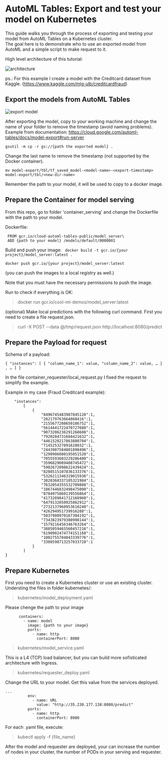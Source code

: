 # AutoML Tables: Export and test your model on Kubernetes

This guide walks you through the process of exporting and testing your model from AutoML Tables on a Kubernetes cluster.\
The goal here is to demonstrate who to use an exported model from AutoML and a simple script to make request to it.

High level architecture of this tutorial:

![architecture](https://drive.google.com/file/d/1JNzCZspd2OU0qjQmDuHZLZ1pPohvd9-0/view?usp=sharing&resourcekey=0-bB-4Vy04nf-9FynhlHkGGQ)

ps.: For this example I create a model with the Creditcard dataset from Kaggle. (https://www.kaggle.com/mlg-ulb/creditcardfraud)

## Export the models from AutoML Tables

![export model](https://drive.google.com/file/d/14fkpP26eBxR1coYoY2rKLpTdr7G4FNsk/view?usp=sharing&resourcekey=0-aUsh4Z952HFikNvExM-KeQ)

After exporting the model, copy to your working machine and change the name of your folder to remove the timestamp (avoid naming problems).\
Example from documentation:
https://cloud.google.com/automl-tables/docs/model-export#run-server

```gsutil -m cp -r gs://{path the exported model} .```
    
Change the last name to remove the timestamp (not supported by the Docker container).
    
```mv model-export/tbl/tf_saved_model-<model-name>-<export-timestamp> model-export/tbl/<new-dir-name>```

Remember the path to your model, it will be used to copy to a docker image.

## Prepare the Container for model serving

From this repo, go to folder 'container_serving' and change the Dockerfile with the path to your model.

Dockerfile:
```
 FROM gcr.io/cloud-automl-tables-public/model_server\
 ADD {path to your model} /models/default/0000001
```

Build and push your image:
``` docker build -t gcr.io/{your project}/model_server:latest .```

``` docker push gcr.io/{your project}/model_server:latest ```

(you can push the images to a local registry as well.)

Note that you must have the necessary permissions to push the image.

Run to check if everything is OK:
> docker run gcr.io/cool-ml-demos/model_server:latest
    
(optional) Make local predictions with the following curl command. First you need to create a file request.json.

> curl -X POST --data @/tmp/request.json http://localhost:8080/predict

## Prepare the Payload for request

Schema of a payload:
```
{ "instances": [ { "column_name_1": value, "column_name_2": value, … } , … ] }
```

In the file container_requester/local_request.py I fixed the request to simplify the example.

Example in my case (Fraud Creditcard example):
```{
    "instances": 
        [
            {
                "8496745483987845120":1,
                "282179763664060416":1,
                "2155677208650186752":1,
                "5614441722470727680":1,
                "9073206236291268608":1,
                "7920284731684421632":1,
                "4461520217863880704":1,
                "714525327891628032":1,
                "2443907584801898496":1,
                "1290986080195051520":1,
                "7055593603229286400":1,
                "3596829089408745472":1,
                "5902672098622439424":1,
                "8208515107836133376":1,
                "5326211346319015936":1,
                "3020368337105321984":1,
                "7632054355532709888":1,
                "1867446832498475008":1,
                "8784975860139556864":1,
                "4173289841712168960":1,
                "6479132850925862912":1,
                "2732137960953610240":1,
                "426294951739916288":1,
                "5037980970167304192":1,
                "7343823979380998144":1,
                "1579216456346763264":1,
                "3885059465560457216":1,
                "6190902474774151168":1,
                "1002755704043339776":1,
                "3308598713257033728":1
            }
        ]
}
```

## Prepare Kubernetes

First you need to create a Kubernetes cluster or use an existing cluster.\
Understing the files in folder kubernetes/:

> kubernetes/model_deployment.yaml

Please chenge the path to your image
```
      containers:
        - name: model
          image: {path to your image}
          ports:
            - name: http
              containerPort: 8080
```

> kubernetes/model_service.yaml

This is a L4 (TCP) load balancer, but you can build more sofisticated architecture with Ingress.

> kubernetes/requester_deploy.yaml

Change the URL to your model.
Get this value from the services deployed.
```
...
          env:
            - name: URL
              value: "http://35.230.177.138:8080/predict"
          ports:
            - name: http
              containerPort: 8080
```

For each .yaml file, execute:
> kubectl apply -f {file_name}

After the model and requester are deployed, your can increase the number of nodes in your cluster, the number of PODs in your serving and requester.